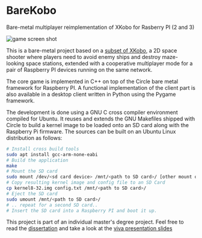 # BareKobo
Bare-metal multiplayer reimplementation of XKobo for Rasberry PI (2 and 3)

![game screen shot](https://raw.githubusercontent.com/kelihlodversson/barekobo-dissertation/master/5_dissertation/screenshots/network_game_over_both.png)

This is a bare-metal project based on a [subset of XKobo](https://github.com/hatemogi/xkobo), 
a 2D space shooter where players need to avoid enemy ships and destroy maze-looking space stations,
extended with a cooperative multiplayer mode for a pair of Raspberry PI
devices running on the same network.

The core game is implemented in C++ on top of the Circle bare metal framework
for Raspberry PI. A functional implementation of the client part is also available 
in a desktop client written in Python using the Pygame framework.

The development is done using a GNU C cross compiler environment compiled
for Ubuntu. It reuses and extends the GNU Makefiles shipped with Circle to build
a kernel image to be loaded onto an SD card along with the Raspberry Pi firmware.
The sources can be built on an Ubuntu Linux distribution as follows:

```bash
# Install cross build tools
sudo apt install gcc-arm-none-eabi
# Build the application
make
# Mount the SD card
sudo mount /dev/<sd card device> /mnt/<path to SD card>/ [other mount options]
# Copy resulting kernel image and config file to an SD Card
cp kernel8-32.img config.txt /mnt/<path to SD card>/
# Eject the SD card
sudo umount /mnt/<path to SD card>/
# .. repeat for a second SD card..
# Insert the SD card into a Raspberry PI and boot it up.
``` 

This project is part of an individual master's degree project. Feel free to read
the [dissertation](https://github.com/kelihlodversson/barekobo-dissertation/raw/master/5_dissertation/hfh3_dissertation.pdf) and take a look at the [viva presentation slides](https://github.com/kelihlodversson/barekobo-dissertation/blob/master/6_presentation/hfh3_presentation.pdf)
